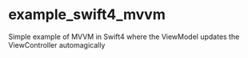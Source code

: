 # example_swift4_mvvm
Simple example of MVVM in Swift4 where the ViewModel updates the ViewController automagically
